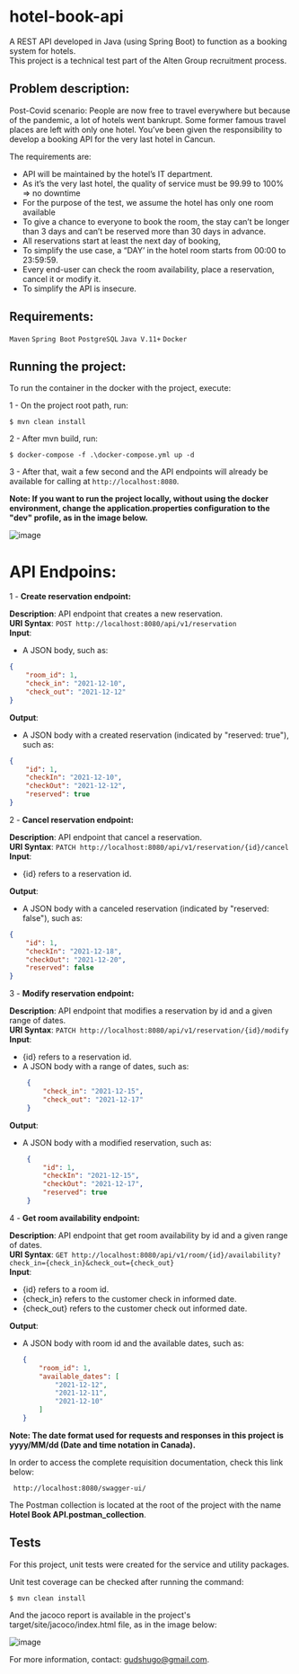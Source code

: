 # hotel-book-api
A REST API developed in Java (using Spring Boot) to function as a booking system for hotels.\
This project is a technical test part of the Alten Group recruitment process.

## Problem description:

Post-Covid scenario:
People are now free to travel everywhere but because of the pandemic, a lot of hotels went bankrupt. Some former famous travel places are left with only one hotel.
You’ve been given the responsibility to develop a booking API for the very last hotel in Cancun.

The requirements are:
- API will be maintained by the hotel’s IT department.
- As it’s the very last hotel, the quality of service must be 99.99 to 100% => no downtime
- For the purpose of the test, we assume the hotel has only one room available
- To give a chance to everyone to book the room, the stay can’t be longer than 3 days and can’t be reserved more than 30 days in advance.
- All reservations start at least the next day of booking,
- To simplify the use case, a “DAY’ in the hotel room starts from 00:00 to 23:59:59.
- Every end-user can check the room availability, place a reservation, cancel it or modify it.
- To simplify the API is insecure.


## Requirements:

```Maven``` 
```Spring Boot``` 
```PostgreSQL``` 
```Java V.11+```
```Docker```

## Running the project:

To run the container in the docker with the project, execute: 

1 - On the project root path, run:

`$ mvn clean install`

2 - After mvn build, run:

`$ docker-compose -f .\docker-compose.yml up -d`

3 - After that, wait a few second and the API endpoints will already be available for calling at `http://localhost:8080`.

**Note: If you want to run the project locally, without using the docker environment, change the application.properties configuration to the "dev" profile, as in the image below.**

![image](https://user-images.githubusercontent.com/13324028/142736124-9a2370e1-f728-4489-8659-ff8dd5a2fa04.png)

# API Endpoins:

1 - **Create reservation endpoint:**

**Description**: API endpoint that creates a new reservation.\
**URI Syntax**: `POST http://localhost:8080/api/v1/reservation`\
**Input**:
- A JSON body, such as:
```json
{
    "room_id": 1, 
    "check_in": "2021-12-10",
    "check_out": "2021-12-12"
}
```
**Output**: 
- A JSON body with a created reservation (indicated by "reserved: true"), such as:
```json
{
    "id": 1,
    "checkIn": "2021-12-10",
    "checkOut": "2021-12-12",
    "reserved": true
}
```

2 - **Cancel reservation endpoint:**

**Description**: API endpoint that cancel a reservation.\
**URI Syntax**: `PATCH http://localhost:8080/api/v1/reservation/{id}/cancel`\
**Input**: 
- {id} refers to a reservation id.

**Output**: 
- A JSON body with a canceled reservation (indicated by "reserved: false"), such as:
```json
{
    "id": 1,
    "checkIn": "2021-12-18",
    "checkOut": "2021-12-20",
    "reserved": false
}
```

3 - **Modify reservation endpoint:**

**Description**: API endpoint that modifies a reservation by id and a given range of dates.\
**URI Syntax**: `PATCH http://localhost:8080/api/v1/reservation/{id}/modify`\
**Input**: 
- {id} refers to a reservation id.
- A JSON body with a range of dates, such as:
   ```json
    {
        "check_in": "2021-12-15",
        "check_out": "2021-12-17"
    }
   ```
**Output**: 
- A JSON body with a modified reservation, such as:
   ```json
    {
        "id": 1,
        "checkIn": "2021-12-15",
        "checkOut": "2021-12-17",
        "reserved": true
    }
   ```

4 - **Get room availability endpoint:**

**Description**: API endpoint that get room availability by id and a given range of dates.\
**URI Syntax**: `GET http://localhost:8080/api/v1/room/{id}/availability?check_in={check_in}&check_out={check_out}`\
**Input**: 
- {id} refers to a room id.
- {check_in} refers to the customer check in informed date.
- {check_out} refers to the customer check out informed date.

**Output**: 
- A JSON body with room id and the available dates, such as:
    ```json
    {
        "room_id": 1,
        "available_dates": [
            "2021-12-12",
            "2021-12-11",
            "2021-12-10"
        ]
    }
   ```
**Note: The date format used for requests and responses in this project is yyyy/MM/dd (Date and time notation in Canada).**   

In order to access the complete requisition documentation, check this link below:

``` 
 http://localhost:8080/swagger-ui/
```   

The Postman collection is located at the root of the project with the name **Hotel Book API.postman_collection**.

## Tests

For this project, unit tests were created for the service and utility packages.

Unit test coverage can be checked after running the command:

`$ mvn clean install` 

And the jacoco report is available in the project's target/site/jacoco/index.html file, as in the image below:

![image](https://user-images.githubusercontent.com/13324028/142735916-b8e828f2-c4da-45e3-bd45-8f3f83fc8cf3.png)

For more information, contact: gudshugo@gmail.com.
